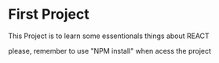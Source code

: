# First Project

This Project is to learn some essentionals things about REACT

please, remember to use "NPM install" when acess the project